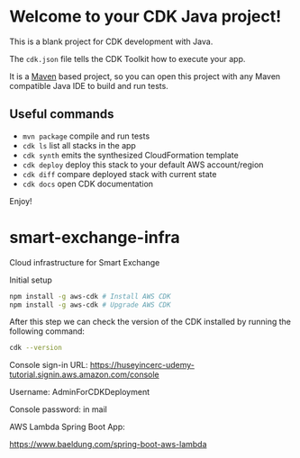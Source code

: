 # Welcome to your CDK Java project!

This is a blank project for CDK development with Java.

The `cdk.json` file tells the CDK Toolkit how to execute your app.

It is a [Maven](https://maven.apache.org/) based project, so you can open this project with any Maven compatible Java IDE to build and run tests.

## Useful commands

 * `mvn package`     compile and run tests
 * `cdk ls`          list all stacks in the app
 * `cdk synth`       emits the synthesized CloudFormation template
 * `cdk deploy`      deploy this stack to your default AWS account/region
 * `cdk diff`        compare deployed stack with current state
 * `cdk docs`        open CDK documentation

Enjoy!

# smart-exchange-infra
Cloud infrastructure for Smart Exchange

Initial setup

```bash
npm install -g aws-cdk # Install AWS CDK
npm install -g aws-cdk # Upgrade AWS CDK
```

After this step we can check the version of the CDK installed by running the following command:

```bash
cdk --version
```

Console sign-in URL: https://huseyincerc-udemy-tutorial.signin.aws.amazon.com/console

Username: AdminForCDKDeployment

Console password: in mail

AWS Lambda Spring Boot App:

https://www.baeldung.com/spring-boot-aws-lambda

